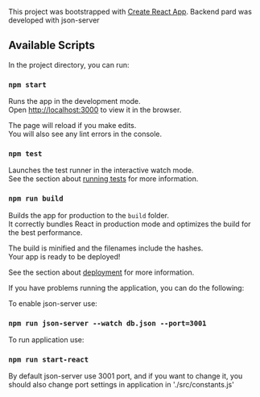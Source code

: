 This project was bootstrapped with [Create React App](https://github.com/facebook/create-react-app).
Backend pard was developed with json-server

## Available Scripts

In the project directory, you can run:

### `npm start`

Runs the app in the development mode.<br>
Open [http://localhost:3000](http://localhost:3000) to view it in the browser.

The page will reload if you make edits.<br>
You will also see any lint errors in the console.

### `npm test`

Launches the test runner in the interactive watch mode.<br>
See the section about [running tests](https://facebook.github.io/create-react-app/docs/running-tests) for more information.

### `npm run build`

Builds the app for production to the `build` folder.<br>
It correctly bundles React in production mode and optimizes the build for the best performance.

The build is minified and the filenames include the hashes.<br>
Your app is ready to be deployed!

See the section about [deployment](https://facebook.github.io/create-react-app/docs/deployment) for more information.


If you have problems running the application, you can do the following:

To enable json-server use:
### `npm run json-server --watch db.json --port=3001`

To run application use:
### `npm run start-react`

By default json-server use 3001 port, and if you want to change it, you should also change port settings in application in './src/constants.js'



